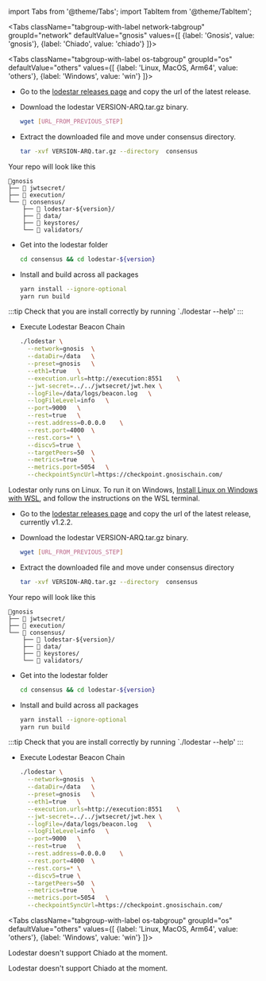 import Tabs from '@theme/Tabs';
import TabItem from '@theme/TabItem';


<Tabs className="tabgroup-with-label network-tabgroup" groupId="network" defaultValue="gnosis" values={[
    {label: 'Gnosis', value: 'gnosis'},
    {label: 'Chiado', value: 'chiado'}
]}>
<TabItem value="gnosis">

<Tabs className="tabgroup-with-label os-tabgroup" groupId="os" defaultValue="others" values={[
{label: 'Linux, MacOS, Arm64', value: 'others'},
{label: 'Windows', value: 'win'}
]}>
<TabItem value="others">

- Go to the [lodestar releases page](https://github.com/ChainSafe/lodestar/releases/tag/v1.2.2) and copy the url of the latest release.

- Download the lodestar VERSION-ARQ.tar.gz binary.
    ```bash
    wget [URL_FROM_PREVIOUS_STEP]
    ```

- Extract the downloaded file and move under consensus directory.
    ```bash
    tar -xvf VERSION-ARQ.tar.gz --directory  consensus
    ```

Your repo will look like this
```
📂gnosis
├── 📂 jwtsecret/
├── 📂 execution/
└── 📂 consensus/
    ├── 📂 lodestar-${version}/
    ├── 📂 data/
    ├── 📂 keystores/
    └── 📂 validators/
```

- Get into the lodestar folder
    ```bash
    cd consensus && cd lodestar-${version} 
    ```
- Install and build across all packages
    ```bash
    yarn install --ignore-optional
    yarn run build
    ```

:::tip
Check that you are install correctly by running `./lodestar --help'
:::

 - Execute Lodestar Beacon Chain
    ```bash 
    ./lodestar \
      --network=gnosis  \
      --dataDir=/data   \
      --preset=gnosis   \
      --eth1=true   \
      --execution.urls=http://execution:8551    \
      --jwt-secret=../../jwtsecret/jwt.hex \
      --logFile=/data/logs/beacon.log   \
      --logFileLevel=info   \
      --port=9000   \
      --rest=true   \
      --rest.address=0.0.0.0    \
      --rest.port=4000  \
      --rest.cors=* \
      --discv5=true \
      --targetPeers=50  \
      --metrics=true    \
      --metrics.port=5054   \
      --checkpointSyncUrl=https://checkpoint.gnosischain.com/ 
    ```



</TabItem>
<TabItem value="win">

Lodestar only runs on Linux. To run it on Windows, [Install Linux on Windows with WSL](https://learn.microsoft.com/en-us/windows/wsl/install), and follow the instructions on the WSL terminal.

- Go to the [lodestar releases page](https://github.com/ChainSafe/lodestar/releases/tag/v1.2.2) and copy the url of the latest release, currently v1.2.2.

- Download the lodestar VERSION-ARQ.tar.gz binary.
    ```bash
    wget [URL_FROM_PREVIOUS_STEP]
    ```

- Extract the downloaded file and move under consensus directory
    ```bash
    tar -xvf VERSION-ARQ.tar.gz --directory  consensus
    ```
Your repo will look like this
```
📂gnosis
├── 📂 jwtsecret/
├── 📂 execution/
└── 📂 consensus/
    ├── 📂 lodestar-${version}/
    ├── 📂 data/
    ├── 📂 keystores/
    └── 📂 validators/
```

- Get into the lodestar folder
    ```bash
    cd consensus && cd lodestar-${version} 
    ```
- Install and build across all packages
    ```bash
    yarn install --ignore-optional
    yarn run build
    ```

:::tip
Check that you are install correctly by running `./lodestar --help'
:::

 - Execute Lodestar Beacon Chain
    ```bash 
    ./lodestar \
      --network=gnosis  \
      --dataDir=/data   \
      --preset=gnosis   \
      --eth1=true   \
      --execution.urls=http://execution:8551    \
      --jwt-secret=../../jwtsecret/jwt.hex \
      --logFile=/data/logs/beacon.log   \
      --logFileLevel=info   \
      --port=9000   \
      --rest=true   \
      --rest.address=0.0.0.0    \
      --rest.port=4000  \
      --rest.cors=* \
      --discv5=true \
      --targetPeers=50  \
      --metrics=true    \
      --metrics.port=5054   \
      --checkpointSyncUrl=https://checkpoint.gnosischain.com/ 
    ```

</TabItem>
</Tabs>

</TabItem>
<TabItem value="chiado">

<Tabs className="tabgroup-with-label os-tabgroup" groupId="os" defaultValue="others" values={[
{label: 'Linux, MacOS, Arm64', value: 'others'},
{label: 'Windows', value: 'win'}
]}>
<TabItem value="others">

Lodestar doesn't support Chiado at the moment.

</TabItem>
<TabItem value="win">

Lodestar doesn't support Chiado at the moment.

</TabItem>
</Tabs>

</TabItem>
</Tabs>